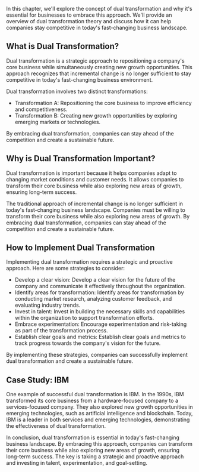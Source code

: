 
In this chapter, we'll explore the concept of dual transformation and why it's essential for businesses to embrace this approach. We'll provide an overview of dual transformation theory and discuss how it can help companies stay competitive in today's fast-changing business landscape.

What is Dual Transformation?
----------------------------

Dual transformation is a strategic approach to repositioning a company's core business while simultaneously creating new growth opportunities. This approach recognizes that incremental change is no longer sufficient to stay competitive in today's fast-changing business environment.

Dual transformation involves two distinct transformations:

* Transformation A: Repositioning the core business to improve efficiency and competitiveness.
* Transformation B: Creating new growth opportunities by exploring emerging markets or technologies.

By embracing dual transformation, companies can stay ahead of the competition and create a sustainable future.

Why is Dual Transformation Important?
-------------------------------------

Dual transformation is important because it helps companies adapt to changing market conditions and customer needs. It allows companies to transform their core business while also exploring new areas of growth, ensuring long-term success.

The traditional approach of incremental change is no longer sufficient in today's fast-changing business landscape. Companies must be willing to transform their core business while also exploring new areas of growth. By embracing dual transformation, companies can stay ahead of the competition and create a sustainable future.

How to Implement Dual Transformation
------------------------------------

Implementing dual transformation requires a strategic and proactive approach. Here are some strategies to consider:

* Develop a clear vision: Develop a clear vision for the future of the company and communicate it effectively throughout the organization.
* Identify areas for transformation: Identify areas for transformation by conducting market research, analyzing customer feedback, and evaluating industry trends.
* Invest in talent: Invest in building the necessary skills and capabilities within the organization to support transformation efforts.
* Embrace experimentation: Encourage experimentation and risk-taking as part of the transformation process.
* Establish clear goals and metrics: Establish clear goals and metrics to track progress towards the company's vision for the future.

By implementing these strategies, companies can successfully implement dual transformation and create a sustainable future.

Case Study: IBM
---------------

One example of successful dual transformation is IBM. In the 1990s, IBM transformed its core business from a hardware-focused company to a services-focused company. They also explored new growth opportunities in emerging technologies, such as artificial intelligence and blockchain. Today, IBM is a leader in both services and emerging technologies, demonstrating the effectiveness of dual transformation.

In conclusion, dual transformation is essential in today's fast-changing business landscape. By embracing this approach, companies can transform their core business while also exploring new areas of growth, ensuring long-term success. The key is taking a strategic and proactive approach and investing in talent, experimentation, and goal-setting.
